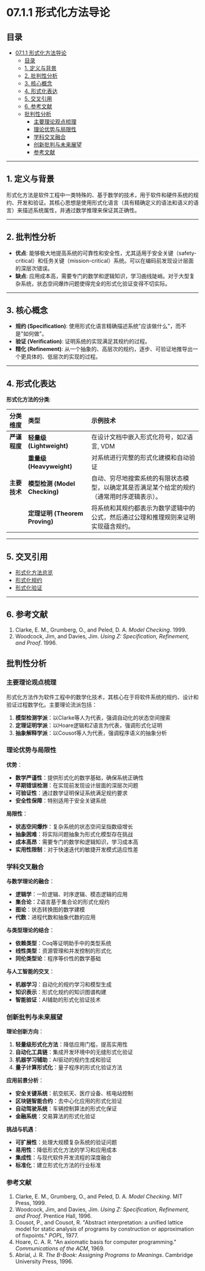 # 07.1.1 形式化方法导论

## 目录

- [07.1.1 形式化方法导论](#0711-形式化方法导论)
  - [目录](#目录)
  - [1. 定义与背景](#1-定义与背景)
  - [2. 批判性分析](#2-批判性分析)
  - [3. 核心概念](#3-核心概念)
  - [4. 形式化表达](#4-形式化表达)
  - [5. 交叉引用](#5-交叉引用)
  - [6. 参考文献](#6-参考文献)
  - [批判性分析](#批判性分析)
    - [主要理论观点梳理](#主要理论观点梳理)
    - [理论优势与局限性](#理论优势与局限性)
    - [学科交叉融合](#学科交叉融合)
    - [创新批判与未来展望](#创新批判与未来展望)
    - [参考文献](#参考文献)

---

## 1. 定义与背景

形式化方法是软件工程中一类特殊的、基于数学的技术，用于软件和硬件系统的规约、开发和验证。其核心思想是使用形式化语言（具有精确定义的语法和语义的语言）来描述系统属性，并通过数学推理来保证其正确性。

---

## 2. 批判性分析

- **优点**: 能够极大地提高系统的可靠性和安全性，尤其适用于安全关键（safety-critical）和任务关键（mission-critical）系统。可以在编码前发现设计层面的深层次错误。
- **缺点**: 应用成本高，需要专门的数学和逻辑知识，学习曲线陡峭。对于大型复杂系统，状态空间爆炸问题使得完全的形式化验证变得不切实际。

---

## 3. 核心概念

- **规约 (Specification)**: 使用形式化语言精确描述系统"应该做什么"，而不是"如何做"。
- **验证 (Verification)**: 证明系统的实现满足其规约的过程。
- **精化 (Refinement)**: 从一个抽象的、高层次的规约，逐步、可验证地推导出一个更具体的、低层次的实现的过程。

---

## 4. 形式化表达

**形式化方法的分类**:

| 分类维度 | 类型 | 示例技术 |
| :--- | :--- | :--- |
| **严谨程度** | **轻量级 (Lightweight)** | 在设计文档中嵌入形式化符号，如Z语言, VDM |
| | **重量级 (Heavyweight)** | 对系统进行完整的形式化建模和自动验证 |
| **主要技术** | **模型检测 (Model Checking)** | 自动、穷尽地搜索系统的有限状态模型，以确定其是否满足某个给定的规约（通常用时序逻辑表示）。 |
| | **定理证明 (Theorem Proving)** | 将系统和其规约都表示为数学逻辑中的公式，然后通过公理和推理规则来证明实现蕴含规约。 |

---

## 5. 交叉引用

- [形式化方法总览](README.md)
- [形式化规约](07.1.2_Formal_Specification.md)
- [形式化验证](07.1.3_Formal_Verification.md)

---

## 6. 参考文献

1. Clarke, E. M., Grumberg, O., and Peled, D. A. *Model Checking*. 1999.
2. Woodcock, Jim, and Davies, Jim. *Using Z: Specification, Refinement, and Proof*. 1996.

## 批判性分析

### 主要理论观点梳理

形式化方法作为软件工程中的数学化技术，其核心在于将软件系统的规约、设计和验证过程数学化。主要理论流派包括：

1. **模型检测学派**：以Clarke等人为代表，强调自动化的状态空间搜索
2. **定理证明学派**：以Hoare逻辑和Z语言为代表，强调形式化证明
3. **抽象解释学派**：以Cousot等人为代表，强调程序语义的抽象分析

### 理论优势与局限性

**优势**：

- **数学严谨性**：提供形式化的数学基础，确保系统正确性
- **早期错误检测**：在实现前发现设计层面的深层次问题
- **可验证性**：通过数学证明保证系统满足规约要求
- **安全性保障**：特别适用于安全关键系统

**局限性**：

- **状态空间爆炸**：复杂系统的状态空间呈指数级增长
- **抽象困难**：将实际问题抽象为形式化模型存在挑战
- **成本高昂**：需要专门的数学和逻辑知识，学习成本高
- **实用性限制**：对于快速迭代的敏捷开发模式适应性差

### 学科交叉融合

**与数学理论的融合**：

- **逻辑学**：一阶逻辑、时序逻辑、模态逻辑的应用
- **集合论**：Z语言基于集合论的形式化规约
- **图论**：状态转换图的数学建模
- **代数**：进程代数和抽象代数的应用

**与类型理论的结合**：

- **依赖类型**：Coq等证明助手中的类型系统
- **线性类型**：资源管理和并发控制的形式化
- **同伦类型论**：程序等价性的数学基础

**与人工智能的交叉**：

- **机器学习**：自动化的规约学习和模型生成
- **知识表示**：形式化规约的知识图谱构建
- **智能验证**：AI辅助的形式化验证技术

### 创新批判与未来展望

**理论创新方向**：

1. **轻量级形式化方法**：降低应用门槛，提高实用性
2. **自动化工具链**：集成开发环境中的无缝形式化验证
3. **机器学习辅助**：AI驱动的规约生成和验证
4. **量子计算形式化**：量子程序的形式化验证方法

**应用前景分析**：

- **安全关键系统**：航空航天、医疗设备、核电站控制
- **区块链智能合约**：去中心化应用的形式化验证
- **自动驾驶系统**：车辆控制算法的形式化保证
- **金融系统**：交易算法的形式化验证

**挑战与机遇**：

- **可扩展性**：处理大规模复杂系统的验证问题
- **易用性**：降低形式化方法的学习和应用成本
- **集成性**：与现代软件开发流程的深度融合
- **标准化**：建立形式化方法的行业标准

### 参考文献

1. Clarke, E. M., Grumberg, O., and Peled, D. A. *Model Checking*. MIT Press, 1999.
2. Woodcock, Jim, and Davies, Jim. *Using Z: Specification, Refinement, and Proof*. Prentice Hall, 1996.
3. Cousot, P., and Cousot, R. "Abstract interpretation: a unified lattice model for static analysis of programs by construction or approximation of fixpoints." *POPL*, 1977.
4. Hoare, C. A. R. "An axiomatic basis for computer programming." *Communications of the ACM*, 1969.
5. Abrial, J. R. *The B-Book: Assigning Programs to Meanings*. Cambridge University Press, 1996.
